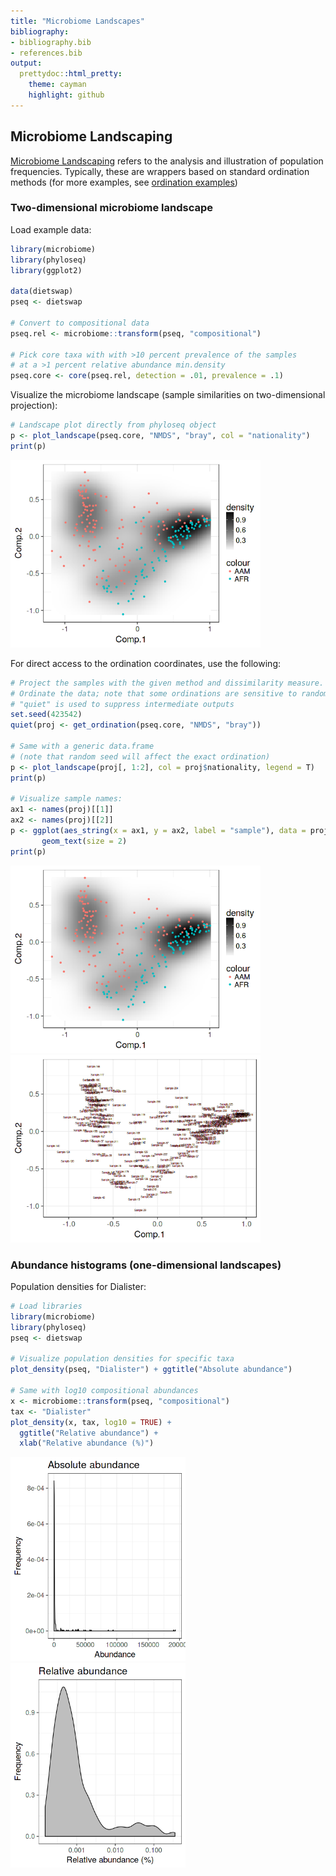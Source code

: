 ```yaml
---
title: "Microbiome Landscapes"
bibliography: 
- bibliography.bib
- references.bib
output: 
  prettydoc::html_pretty:
    theme: cayman
    highlight: github
---
```

<!--
  %\VignetteEngine{knitr::rmarkdown}
  %\VignetteIndexEntry{microbiome tutorial - density}
  %\usepackage[utf8]{inputenc}
  %\VignetteEncoding{UTF-8}  
-->


## Microbiome Landscaping

[Microbiome Landscaping](https://academic.oup.com/femsre/article/doi/10.1093/femsre/fuw045/2979411/Intestinal-microbiome-landscaping-insight-in#58802539) refers to the analysis and illustration of population frequencies. Typically, these are wrappers based on standard ordination methods (for more examples, see [ordination examples](Ordination.html))


### Two-dimensional microbiome landscape

Load example data:


```r
library(microbiome)
library(phyloseq)
library(ggplot2)

data(dietswap)
pseq <- dietswap

# Convert to compositional data
pseq.rel <- microbiome::transform(pseq, "compositional")

# Pick core taxa with with >10 percent prevalence of the samples
# at a >1 percent relative abundance min.density
pseq.core <- core(pseq.rel, detection = .01, prevalence = .1)
```


Visualize the microbiome landscape (sample similarities on two-dimensional projection):


```r
# Landscape plot directly from phyloseq object
p <- plot_landscape(pseq.core, "NMDS", "bray", col = "nationality")
print(p)
```

<img src="figure/landscape3-1.png" title="plot of chunk landscape3" alt="plot of chunk landscape3" width="400px" />

For direct access to the ordination coordinates, use the following:


```r
# Project the samples with the given method and dissimilarity measure. 
# Ordinate the data; note that some ordinations are sensitive to random seed
# "quiet" is used to suppress intermediate outputs
set.seed(423542)
quiet(proj <- get_ordination(pseq.core, "NMDS", "bray"))

# Same with a generic data.frame
# (note that random seed will affect the exact ordination)
p <- plot_landscape(proj[, 1:2], col = proj$nationality, legend = T)
print(p)

# Visualize sample names:
ax1 <- names(proj)[[1]]
ax2 <- names(proj)[[2]]
p <- ggplot(aes_string(x = ax1, y = ax2, label = "sample"), data = proj) +
       geom_text(size = 2)
print(p)
```

<img src="figure/landscape4-1.png" title="plot of chunk landscape4" alt="plot of chunk landscape4" width="400px" /><img src="figure/landscape4-2.png" title="plot of chunk landscape4" alt="plot of chunk landscape4" width="400px" />


### Abundance histograms (one-dimensional landscapes)

Population densities for Dialister:


```r
# Load libraries
library(microbiome)
library(phyloseq)
pseq <- dietswap

# Visualize population densities for specific taxa
plot_density(pseq, "Dialister") + ggtitle("Absolute abundance")

# Same with log10 compositional abundances
x <- microbiome::transform(pseq, "compositional")
tax <- "Dialister"
plot_density(x, tax, log10 = TRUE) +
  ggtitle("Relative abundance") +
  xlab("Relative abundance (%)")
```

<img src="figure/hist-1.png" title="plot of chunk hist" alt="plot of chunk hist" width="280px" /><img src="figure/hist-2.png" title="plot of chunk hist" alt="plot of chunk hist" width="280px" />

